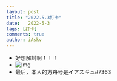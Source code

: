```yaml
---
layout: post
title: "2022.5.3打卡"
date:   2022-5-3
tags: [打卡]
comments: true
author: iAskv
---
```


- 好想解封啊！！！ 
- ![img](https://www.z4a.net/images/2022/05/05/B14DE1ED-2EA9-4C01-ABC6-90255EDA5C13.jpg) 
- 最后，本人的方舟号是イアスキュ#7363 

